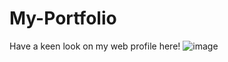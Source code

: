 # My-Portfolio
Have a keen look on my web profile here!
![image](https://user-images.githubusercontent.com/98251198/211314709-bbf8b6af-028c-4a27-a231-ff9d8e590ff6.png)
